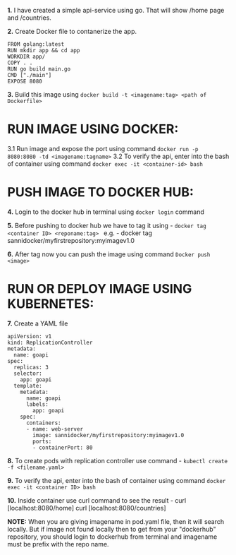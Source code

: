 **1.** I have created a simple api-service using go. That will show /home page and /countries.

**2.** Create Docker file to contanerize the app.

```
FROM golang:latest
RUN mkdir app && cd app
WORKDIR app/
COPY . .
RUN go build main.go
CMD ["./main"]
EXPOSE 8080
```

**3.** Build this image using 
            ```docker build -t <imagename:tag> <path of Dockerfile>```

# RUN IMAGE USING DOCKER:
   3.1 Run image and expose the port using command
            ```docker run -p 8080:8080 -td <imagename:tagname>```
   3.2 To verify the api, enter into the bash of container using command
            ```docker exec -it <container-id> bash```

# PUSH IMAGE TO DOCKER HUB:
**4.** Login to the docker hub in terminal using ```docker login``` command

**5.** Before pushing to docker hub we have to tag it using -
       ```docker tag <container ID> <reponame:tag> ```
    e.g. - docker tag <container-id> sannidocker/myfirstrepository:myimagev1.0

**6.** After tag now you can push the image using command 
       ```Docker push <image>```

# RUN OR DEPLOY IMAGE USING KUBERNETES:
**7.** Create a YAML file 

```
apiVersion: v1
kind: ReplicationController
metadata:
  name: goapi
spec:
  replicas: 3
  selector:
    app: goapi
  template:
    metadata:
      name: goapi
      labels:
        app: goapi
    spec:
      containers:
      - name: web-server
        image: sannidocker/myfirstrepository:myimagev1.0
        ports:
        - containerPort: 80
```

**8.** To create pods with replication controller use command - 
        ```kubectl create -f <filename.yaml>```

**9.** To verify the api, enter into the bash of container using command
        ```docker exec -it <container ID> bash```

**10.** Inside container use curl command to see the result - 
        curl [localhost:8080/home]
        curl [localhost:8080/countries]
        
**NOTE:** When you are giving imagename in pod.yaml file, then it will search locally. But if image not found locally             then to get from your "dockerhub" repository, you should login to dockerhub from terminal and imagename must be             prefix with the repo name.
